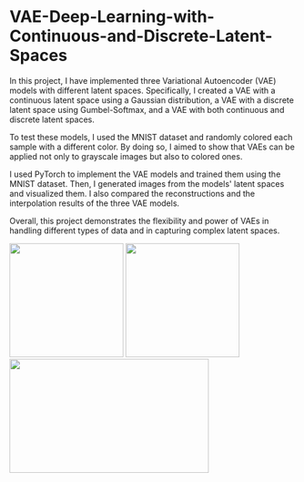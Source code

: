 # VAE-Deep-Learning-with-Continuous-and-Discrete-Latent-Spaces

In this project, I have implemented three Variational Autoencoder (VAE) models with different latent spaces.
Specifically, I created a VAE with a continuous latent space using a Gaussian distribution, a VAE
with a discrete latent space using Gumbel-Softmax, and a VAE with both continuous and discrete latent spaces.

To test these models, I used the MNIST dataset and randomly colored each sample with a different color. By doing so,
I aimed to show that VAEs can be applied not only to grayscale images but also to colored ones.

I used PyTorch to implement the VAE models and trained them using the MNIST dataset. Then, I generated images from the models' latent spaces 
and visualized them. I also compared the reconstructions and the interpolation results of the three VAE models.

Overall, this project demonstrates the flexibility and power of VAEs in handling different types of data 
and in capturing complex latent spaces.

<img src="https://user-images.githubusercontent.com/81327428/221796768-c403e4cb-64d9-419f-b029-718cd4cd47a6.png" width="200" height="200">     <img src="https://user-images.githubusercontent.com/81327428/221796877-df58233b-3cf0-46c2-993f-7e0c21c323d4.png" width="200" height="200">     <img src="https://user-images.githubusercontent.com/81327428/221797592-3f4a2ac1-d22f-4f85-aef3-407057415351.png" width="350" height="200">
